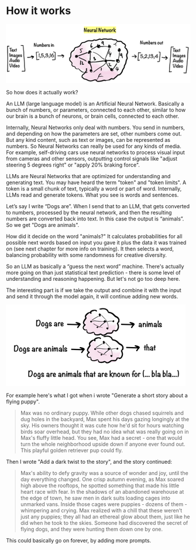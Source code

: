# How it works

![](resources/040-neural-network.png)

So how does it actually work?&#x20;

An LLM (large language model) is an Artificial Neural Network. Basically a bunch of numbers, or parameters, connected to each other, similar to how our brain is a bunch of neurons, or brain cells, connected to each other.

Internally, Neural Networks only deal with numbers. You send in numbers, and depending on how the parameters are set, other numbers come out. But any kind content, such as text or images, can be represented as numbers. So Neural Networks can really be used for any kinds of media. For example, self-driving cars use neural networks to process visual input from cameras and other sensors, outputting control signals like "adjust steering 5 degrees right" or "apply 20% braking force".

LLMs are Neural Networks that are optimized for understanding and generating text. You may have heard the term "token" and "token limits". A token is a small chunk of text, typically a word or part of word. Internally, LLMs read and generate tokens. What you see is words and sentences.

Let’s say I write “Dogs are”. When I send that to an LLM, that gets converted to numbers, processed by the neural network, and then the resulting numbers are converted back into text. In this case the output is “animals”. So we get "Dogs are animals".

How did it decide on the word "animals?" It calculates probabilities for all possible next words based on input you gave it plus the data it was trained on (see next chapter for more info on training). It then selects a word, balancing probability with some randomness for creative diversity.&#x20;

So an LLM as basically a “guess the next word” machine. There's actually more going on than just statistical text prediction - there is some level of understanding and reasoning happening. But let's not go too deep here.

The interesting part is if we take the output and combine it with the input and send it through the model again, it will continue adding new words.

![](resources/040-dogs-are.png)

For example here's what I got when i wrote "Generate a short story about a flying puppy".

> Max was no ordinary puppy. While other dogs chased squirrels and dug holes in the backyard, Max spent his days gazing longingly at the sky. His owners thought it was cute how he'd sit for hours watching birds soar overhead, but they had no idea what was really going on in Max's fluffy little head. You see, Max had a secret - one that would turn the whole neighborhood upside down if anyone ever found out. This playful golden retriever pup could fly.

Then I wrote "Add a dark twist to the story", and the story continued:

> Max's ability to defy gravity was a source of wonder and joy, until the day everything changed. One crisp autumn evening, as Max soared high above the rooftops, he spotted something that made his little heart race with fear. In the shadows of an abandoned warehouse at the edge of town, he saw men in dark suits loading cages into unmarked vans. Inside those cages were puppies - dozens of them - whimpering and crying. Max realized with a chill that these weren't just any puppies; they all had an ethereal glow about them, just like he did when he took to the skies. Someone had discovered the secret of flying dogs, and they were hunting them down one by one.

This could basically go on forever, by adding more prompts.
